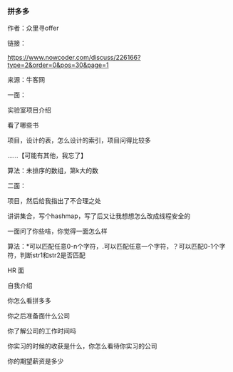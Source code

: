 ### 拼多多

作者：众里寻offer

链接：

https://www.nowcoder.com/discuss/226166?type=2&order=0&pos=30&page=1

来源：牛客网

一面： 

  实验室项目介绍 

  看了哪些书 

  项目，设计的表，怎么设计的索引，项目问得比较多 

  ……【可能有其他，我忘了】 

  算法：未排序的数组，第k大的数 

  
 

  二面： 

  项目，然后给我指出了不合理之处 

  讲讲集合，写个hashmap，写了后又让我想想怎么改成线程安全的 

  一面问了你些啥，你觉得一面怎么样 

  算法：*可以匹配任意0-n个字符，.可以匹配任意一个字符，？可以匹配0-1个字符，判断str1和str2是否匹配 

  
 

  HR 面 

  自我介绍 

  你怎么看拼多多 

  你之后准备面什么公司 

  你了解公司的工作时间吗 

  你实习的时候的收获是什么，你怎么看待你实习的公司 

  你的期望薪资是多少